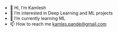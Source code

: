 - 👋 Hi, I’m Kamlesh 
- 👀 I’m interested in Deep Learning and ML projects
- 🌱 I’m currently learning ML
- 📫 How to reach me kamles.pande@gmail.com

<!---
PerceptronCoder/PerceptronCoder is a ✨ special ✨ repository because its `README.md` (this file) appears on your GitHub profile.
You can click the Preview link to take a look at your changes.
--->
